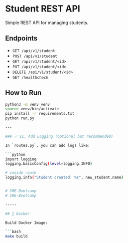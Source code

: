 # Student REST API

Simple REST API for managing students.

## Endpoints

- `GET /api/v1/student`
- `POST /api/v1/student`
- `GET /api/v1/student/<id>`
- `PUT /api/v1/student/<id>`
- `DELETE /api/v1/student/<id>`
- `GET /healthcheck`

## How to Run

```bash
python3 -m venv venv
source venv/bin/activate
pip install -r requirements.txt
python run.py

---

### ✅ 11. Add Logging (optional but recommended)

In `routes.py`, you can add logs like:

```python
import logging
logging.basicConfig(level=logging.INFO)

# inside route
logging.info("Student created: %s", new_student.name)


# SRE-Bootcamp
# SRE-Bootcamp

-----

## 🐳 Docker

Build Docker Image:

```bash
make build

